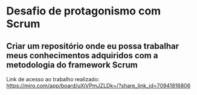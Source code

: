# Desafio de protagonismo com Scrum
## Criar um repositório onde eu possa trabalhar meus conhecimentos adquiridos com a metodologia do framework Scrum

Link de acesso ao trabalho realizado: https://miro.com/app/board/uXjVPmJZLDk=/?share_link_id=70941816806
